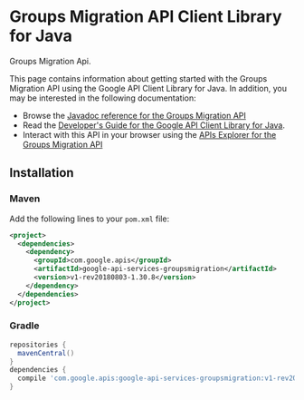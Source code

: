 # Groups Migration API Client Library for Java

Groups Migration Api.

This page contains information about getting started with the Groups Migration API
using the Google API Client Library for Java. In addition, you may be interested
in the following documentation:

* Browse the [Javadoc reference for the Groups Migration API][javadoc]
* Read the [Developer's Guide for the Google API Client Library for Java][google-api-client].
* Interact with this API in your browser using the [APIs Explorer for the Groups Migration API][api-explorer]

## Installation

### Maven

Add the following lines to your `pom.xml` file:

```xml
<project>
  <dependencies>
    <dependency>
      <groupId>com.google.apis</groupId>
      <artifactId>google-api-services-groupsmigration</artifactId>
      <version>v1-rev20180803-1.30.8</version>
    </dependency>
  </dependencies>
</project>
```

### Gradle

```gradle
repositories {
  mavenCentral()
}
dependencies {
  compile 'com.google.apis:google-api-services-groupsmigration:v1-rev20180803-1.30.8'
}
```

[javadoc]: https://googleapis.dev/java/google-api-services-groupsmigration/latest/index.html
[google-api-client]: https://github.com/googleapis/google-api-java-client/
[api-explorer]: https://developers.google.com/apis-explorer/#p/groupsmigration/v1/
